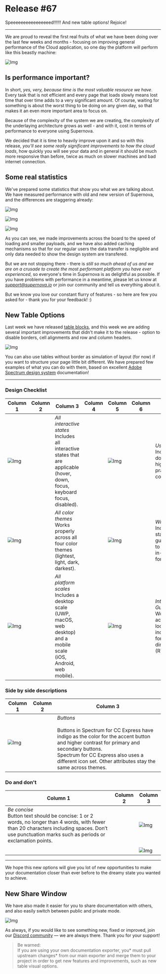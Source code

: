 
# Release #67

Speeeeeeeeeeeeeeeed!!!!!! And new table options! Rejoice!

---

We are proud to reveal the first real fruits of what we have been doing over the last few weeks and months - focusing on improving general performance of the Cloud application, so one day the platform will perform like this beastly machine:

![Img](https://studio-assets.supernova.io/design-systems/6475/eb7f31ce-2101-4083-84ec-1df282c5dc8b.gif?Expires=1972252800&Policy=eyJTdGF0ZW1lbnQiOlt7IlJlc291cmNlIjoiaHR0cHM6Ly9zdHVkaW8tYXNzZXRzLnN1cGVybm92YS5pby9kZXNpZ24tc3lzdGVtcy82NDc1L2ViN2YzMWNlLTIxMDEtNDA4My04NGVjLTFkZjI4MmM1ZGM4Yi5naWYiLCJDb25kaXRpb24iOnsiRGF0ZUxlc3NUaGFuIjp7IkFXUzpFcG9jaFRpbWUiOjE5NzIyNTI4MDB9fX1dfQ__&Signature=cIax6GiKRtrhKgN2buC8wIyXFe151Hm8Dp9QI9CEas7v-VUQ56~EiXXR6q3IsSTLxwdCpMreypNmC~CCEZdz4WJsJaajAKITjvJDhDCU~HUfvShw7oPY6rxbvIkf05X3pGWDgN8d6UixnYe91zRFnFmXvGtM1ZZINnRR5zvL3dRFT8UIINjikGR1SJDpBZkmDczCBlZejcK76rlMnrjUxAt-yQTVF-QtEdNc5cqI4~a8-YniEZ8~7PfRe6Apm1r~8gwQSunj76q5mqsg4YHFH~tOfBJ8MTAFRPw4I6FIoalNEhpbaefb1oN2cyuCwW5-aP5hDQvP1Fj1ZsMjTaAyrQ__&Key-Pair-Id=APKAJGK34LCCAUR7N6LA)

## Is performance important?

In short, *yes, very, because time is the most valuable resource we have*. Every task that is not efficient and every page that loads slowly means lost time that over time adds to a very significant amount. Of course, waiting for something is about the worst thing to be doing on any given day, so that makes it an even more important area to focus on. 

Because of the complexity of the system we are creating, the complexity of the underlaying architecture grows as well - and with it, cost in terms of performance to everyone using Supernova. 

We decided that it is time to heavily improve upon it and so with this release, *you'll see some really significant improvements to how the cloud loads*, how quickly you will see your data and in general it should be much more responsive than before, twice as much on slower machines and bad internet connection.

## Some real statistics

We've prepared some statistics that show you what we are talking about. We have measured performance with old and new version of Supernova, and the differences are staggering already:

![Img](https://studio-assets.supernova.io/design-systems/6475/143588a6-c1e9-4d7f-9b85-bd746595d772.png?Expires=1972252800&Policy=eyJTdGF0ZW1lbnQiOlt7IlJlc291cmNlIjoiaHR0cHM6Ly9zdHVkaW8tYXNzZXRzLnN1cGVybm92YS5pby9kZXNpZ24tc3lzdGVtcy82NDc1LzE0MzU4OGE2LWMxZTktNGQ3Zi05Yjg1LWJkNzQ2NTk1ZDc3Mi5wbmciLCJDb25kaXRpb24iOnsiRGF0ZUxlc3NUaGFuIjp7IkFXUzpFcG9jaFRpbWUiOjE5NzIyNTI4MDB9fX1dfQ__&Signature=BEKVsPaU-5ci8FrhnuekqWmH3lzcwEhe3aLfpJ9fX8XEl9sBO3r6wgK1g0RKn2zJfr1yom427iNLVRYh47gCs7qe5uXn3UHavidIAHf6lnkoMRII-5Y7cxvVX04zR2aiKYv3YFes-stWXxlom56kDWtsCNYp7GWa5hA6bg3fETac7LtDrnuYd-Y0zoSKl-ogDSYjPbZW3Ym8FgLfhlQk3FA9A6mONH9jAWPN7kokvyChOqIGoDlWb1bX0zwEjl05gvqYqeeS-zvWdvF7RvoZR9LivMwkZmkWT7F1qmwDdYNPoId3FXYnpKT1FAK8cwNIPBA73vRXj1qnldoHJkesVg__&Key-Pair-Id=APKAJGK34LCCAUR7N6LA)

![Img](https://studio-assets.supernova.io/design-systems/6475/35385414-dc8c-4232-b89e-2a757b417bdb.png?Expires=1972252800&Policy=eyJTdGF0ZW1lbnQiOlt7IlJlc291cmNlIjoiaHR0cHM6Ly9zdHVkaW8tYXNzZXRzLnN1cGVybm92YS5pby9kZXNpZ24tc3lzdGVtcy82NDc1LzM1Mzg1NDE0LWRjOGMtNDIzMi1iODllLTJhNzU3YjQxN2JkYi5wbmciLCJDb25kaXRpb24iOnsiRGF0ZUxlc3NUaGFuIjp7IkFXUzpFcG9jaFRpbWUiOjE5NzIyNTI4MDB9fX1dfQ__&Signature=EWZah68W8LIIxQCyeVL0X9o0Gqgw0FAs4Qai1OOP-J1REMT7AvjcShpOAgYVHYOuE4OXoBTQoRd0-2R-8vUhSiCsKnPXBKjpEuT9kFMQHxBh-F5i5P7aoK5jz6WYuQhgqqgTyKLX5NlsJNPlnopDqPfhXEOLiMKAGzvAze4bnBckdTOWyLJBeAhzaz3yiIyqlidaX9zNyhV5B3iBAvsd2yiDHUNayechkj1KslYJ6d1l29LmFp0BP0iv6ouJEBLUMrB8qAiiN3ITyi2Gzx2-M~yseIUO0ouEGJU8YNzCoGOnOyG4sMiaMkhtnG5MlXZiMOpqV5AaWfX6iFJziNb9Jg__&Key-Pair-Id=APKAJGK34LCCAUR7N6LA)

![Img](https://studio-assets.supernova.io/design-systems/6475/488823e7-5158-43fc-9df9-49bea4696b25.png?Expires=1972252800&Policy=eyJTdGF0ZW1lbnQiOlt7IlJlc291cmNlIjoiaHR0cHM6Ly9zdHVkaW8tYXNzZXRzLnN1cGVybm92YS5pby9kZXNpZ24tc3lzdGVtcy82NDc1LzQ4ODgyM2U3LTUxNTgtNDNmYy05ZGY5LTQ5YmVhNDY5NmIyNS5wbmciLCJDb25kaXRpb24iOnsiRGF0ZUxlc3NUaGFuIjp7IkFXUzpFcG9jaFRpbWUiOjE5NzIyNTI4MDB9fX1dfQ__&Signature=Iw~8Lm20aVre-EexyrGZh09VkPrrJV34pzotD4RT0UT-4TtlHgnnWdlWtDk4rxBqXKhLNDQRliFKPx9bMaNgc~U-aUGDy1N3~cUYSFiqWqRp09ch6gxjnpW6OGic~kDdfRWHorZBgi5SN~B7slBO7eJfndV8foewFYVwk4mQBKCI64jaRnWsLOhA~qSMYFrWSu3TRjHrvOSjw9il8bd1KMTzw-71bukFl8lZztbCgLRocgzUXta5SY7Px52qRBb0aCEdxgUcvncvp8XLbc6uiX5yqRbin9nwD49evjlNYN6AfMQD~7XC5Wl2uRf3FTu8tc81giq2dlOOVSailFGsjQ__&Key-Pair-Id=APKAJGK34LCCAUR7N6LA)

As you can see, we made improvements across the board to the speed of loading and smaller payloads, and we have also added caching mechanisms so that for our regular users the data transfer is negligible and only data needed to show the design system are transfered.

But we are not stopping there - there is *still so much ahead of us and we are on a crusade to create the most performant platform you have ever experienced*, so everyone's time in Supernova is as delightful as possible. If you have problems with performance in a meantime, please let us know at *support@supernova.io* or join our community and tell us everything about it.

But we know you love our constant flurry of features - so here are few you asked for - thank you for your feedback! :)

## New Table Options

Last week we have released [table blocks](), and this week we are adding several important improvements that didn't make it to the release - option to disable borders, cell alignments and row and column headers.

![Img](https://studio-assets.supernova.io/design-systems/6475/6dd503f4-a98f-445a-b5f9-4b9e56b3cb14.png?Expires=1972252800&Policy=eyJTdGF0ZW1lbnQiOlt7IlJlc291cmNlIjoiaHR0cHM6Ly9zdHVkaW8tYXNzZXRzLnN1cGVybm92YS5pby9kZXNpZ24tc3lzdGVtcy82NDc1LzZkZDUwM2Y0LWE5OGYtNDQ1YS1iNWY5LTRiOWU1NmIzY2IxNC5wbmciLCJDb25kaXRpb24iOnsiRGF0ZUxlc3NUaGFuIjp7IkFXUzpFcG9jaFRpbWUiOjE5NzIyNTI4MDB9fX1dfQ__&Signature=G6QIpngS9OXAuTblAOKjX~JpUSzS4Tmg5u76XEL-94p2TzBjigzZR9736ru9MD84Xzm8AqclCMJPzWULnUaeLOhRpaGLsXz5whekRrvPL-gdP59exiQRm9LvURfwVrPTDiL4sY3Nunn294S02KYbc4sBxrY1C7ship-y7SRKQE7s115K3TAfTU0HS1trjqfmtgj2GVyvN3FMV05NjWPXrcpwfH4LSRJGekk~L9Zb0GsVpAGXA8RHvbwcdx8htd2CwyZuPXD1WlqLY8PIzJha5gSoGsMeUaGMKs3KeYeI37mmGSmvMBNNJoUB6j~srS7cZSyYWQKEjwKTdIEMVBSieA__&Key-Pair-Id=APKAJGK34LCCAUR7N6LA)

You can also use tables without border as simulation of layout (for now) if you want to structure your page little bit different. We have prepared few examples of what you can do with them, based on excellent [Adobe Spectrum design system](https://spectrum.adobe.com/) documentation!

---

### Design Checklist

  
| Column 1 | Column 2 | Column 3 | Column 4 | Column 5 | Column 6 | Column 7 |  
| --- | --- | --- | --- | --- | --- | --- |  
| ![Img](https://studio-assets.supernova.io/design-systems/6475/d4df21cd-d3b7-4169-8aa3-b98c999d0161.png?Expires=1972252800&Policy=eyJTdGF0ZW1lbnQiOlt7IlJlc291cmNlIjoiaHR0cHM6Ly9zdHVkaW8tYXNzZXRzLnN1cGVybm92YS5pby9kZXNpZ24tc3lzdGVtcy82NDc1L2Q0ZGYyMWNkLWQzYjctNDE2OS04YWEzLWI5OGM5OTlkMDE2MS5wbmciLCJDb25kaXRpb24iOnsiRGF0ZUxlc3NUaGFuIjp7IkFXUzpFcG9jaFRpbWUiOjE5NzIyNTI4MDB9fX1dfQ__&Signature=ZQAojJ9waNs6iuWwbY1SXlg0-bJpl-UZ6BPGI~IomMZ5gRKP4K1RDKFqrhZOcYzH6jBPutnqONUk~tJdD4v1Ih3ecT-slGZ5fYgppqCa-5fsdjdy7lSdNiLMNX~bfSPVj0rgvh0V2uFZzoREmSDKGnfLVpwvKo8OyeXgKqt2CqzZipxARqXX6~2Q8qIfMNFlOpRsd3dTWQXz5eg8oJMkw8CJDjTkVqizDaOOcaa0Y91XwLiTjTlKk2db6Rksq5ILtWyOeWOWhBAGJ-n-BgUGJfL7rra5~Mib9j2rcJPA98Y6yoij8PWqyj-xSroK7D5gWxuAWnzDysEiw-pJAZGG8Q__&Key-Pair-Id=APKAJGK34LCCAUR7N6LA) |  | *All interactive states*<br>Includes all interactive states that are applicable (hover, down, focus, keyboard focus, disabled). |  | ![Img](https://studio-assets.supernova.io/design-systems/6475/c8d13754-5016-4049-9058-c877802690e7.png?Expires=1972252800&Policy=eyJTdGF0ZW1lbnQiOlt7IlJlc291cmNlIjoiaHR0cHM6Ly9zdHVkaW8tYXNzZXRzLnN1cGVybm92YS5pby9kZXNpZ24tc3lzdGVtcy82NDc1L2M4ZDEzNzU0LTUwMTYtNDA0OS05MDU4LWM4Nzc4MDI2OTBlNy5wbmciLCJDb25kaXRpb24iOnsiRGF0ZUxlc3NUaGFuIjp7IkFXUzpFcG9jaFRpbWUiOjE5NzIyNTI4MDB9fX1dfQ__&Signature=QjMnCqtcAKB6YezzkJ2NSImbPrTOAdE61H0kHFgJzmAXSN77cvoznEa6XjKszE8BRYLA8dzrQpHAqU1b138zjy1QS02y2IP~s4U5ztXiV8Ls98OK8ZhZMvIqLlGf2F~2m2uLPEocDQ-pJUVY6vf~U4D72v1aKRO2cb1WTWT-6XSAJ~kJBe6z6wDigKbZwJgJIe2YlS5EtEX3yxynNNZWtQ6KQUulUDHuEFKkqH7fOW2V2MpGZDs~C~KdtCXeD24HrG6A96gUGqDK2F2jANirEiUj1W9pR6LRK3dFNcQ4cXVcdoFoV1KLEd~vUfcRHQK2fhTA36ANVhDP~YtaCcnedg__&Key-Pair-Id=APKAJGK34LCCAUR7N6LA) |  | *Usage Guidelines*<br>Includes a list of dos and don'ts that highlight best practices and common mistakes. |  
| ![Img](https://studio-assets.supernova.io/design-systems/6475/89a99b60-ee71-4914-a449-9ca61dbdef1c.png?Expires=1972252800&Policy=eyJTdGF0ZW1lbnQiOlt7IlJlc291cmNlIjoiaHR0cHM6Ly9zdHVkaW8tYXNzZXRzLnN1cGVybm92YS5pby9kZXNpZ24tc3lzdGVtcy82NDc1Lzg5YTk5YjYwLWVlNzEtNDkxNC1hNDQ5LTljYTYxZGJkZWYxYy5wbmciLCJDb25kaXRpb24iOnsiRGF0ZUxlc3NUaGFuIjp7IkFXUzpFcG9jaFRpbWUiOjE5NzIyNTI4MDB9fX1dfQ__&Signature=iOPNS7nOIkFTrQmo~9GxS4n0pVbG-0FDELuMj8xfQYJR7V00ql-YrLmsANSk148oJRBr~lGrqv8U1uY8jYp7hkDYcboEKwxZyg2Ub6ZpPgUtAgB8rDGVKOeuZfEnoBOU7SJeje482XsvBOs0pe3TMRc-ze1Fj5RFq-HhxJedMvBbadauxk-VJSjHCTWCs-dESJ64XV4ueAEoRNPg0A7-GXACbLQvoeX2YMy~Gz~0vV0NpBelR3kJiXEM8fzKUW6-srydrB1FdQsQbjcYG36W2rTynAp9tDel24~dhnkxZb48CGzOYhyGAgd8tBtswpXnM5MSejNrNrx~Kpe32A1jxw__&Key-Pair-Id=APKAJGK34LCCAUR7N6LA) |  | *All color themes*<br>Works properly across all four color themes (lightest, light, dark, darkest). |  | ![Img](https://studio-assets.supernova.io/design-systems/6475/bad2b711-048a-472c-a8d9-d5108c2ea3a1.png?Expires=1972252800&Policy=eyJTdGF0ZW1lbnQiOlt7IlJlc291cmNlIjoiaHR0cHM6Ly9zdHVkaW8tYXNzZXRzLnN1cGVybm92YS5pby9kZXNpZ24tc3lzdGVtcy82NDc1L2JhZDJiNzExLTA0OGEtNDcyYy1hOGQ5LWQ1MTA4YzJlYTNhMS5wbmciLCJDb25kaXRpb24iOnsiRGF0ZUxlc3NUaGFuIjp7IkFXUzpFcG9jaFRpbWUiOjE5NzIyNTI4MDB9fX1dfQ__&Signature=MZbzWlN4edTdDhtkYi8UHeIG5uhcewfBGkf7Q-GogVnMmBYn1rmjMQrZjbEY1EpT~Lx9TnCVFUY-WYkFR6sABpOjVuQwRoFNy0WXWNNn8MhEVI5Uv5-yLeMwCUSefIbWJzlATpzZBNYNgkeDNG1Ol0F6gBmFZ-voAJjAqpe~fclezaePNXltbcuVhmLGXTTNFpD3UYurMywtta1GIkZ1VzPfFl~VkbVCvQfrpyjxmZca~6f2E24k8jgNhSGBCu2aTV8sAP9Z2sDjb0pGOUaiZMqQ-sQu1feSNw~R7tu86Q54J~Pm-AJgvd9-WJItqqyoHuf44Bonl6Fv4UTwHbJx8A__&Key-Pair-Id=APKAJGK34LCCAUR7N6LA) |  | *Writing Guidelines*<br>Includes content standards or usage guidelines for how to write or format in-product content for the component. |  
| ![Img](https://studio-assets.supernova.io/design-systems/6475/ded4b304-b4e0-4db8-8330-9a03c15783d0.png?Expires=1972252800&Policy=eyJTdGF0ZW1lbnQiOlt7IlJlc291cmNlIjoiaHR0cHM6Ly9zdHVkaW8tYXNzZXRzLnN1cGVybm92YS5pby9kZXNpZ24tc3lzdGVtcy82NDc1L2RlZDRiMzA0LWI0ZTAtNGRiOC04MzMwLTlhMDNjMTU3ODNkMC5wbmciLCJDb25kaXRpb24iOnsiRGF0ZUxlc3NUaGFuIjp7IkFXUzpFcG9jaFRpbWUiOjE5NzIyNTI4MDB9fX1dfQ__&Signature=EyqZbrbJNXdNwqx4vfWpr3uj8PhsL7asjHVJbYlnUDxuqlzOnriRME-tpXsT1ATnXiYQbum0Rey8r1LdVFlss91ZsOKcESegwGwwlYQaHHyfGiOpnLtzPuvLNyeIeA89Us54Ew7PpxyaNbTOwAzbPyXxRX1DWosDjV50x2k3oz8MOZX60sK18gRzTn8PSbKeMJ5rbmwixoV2fYzl5UhLkuW1469VHKfaWsQgZZ6bEw3QrwJ4q27abh06jExqXIyF~mHXDKvZdLpM~Z7nVvcr133eouu2vGwMort9ZdOAqGeRTDpAwppLjRw-Cxfqx4xpPnOdhdKvG91O8bpyk6oJIg__&Key-Pair-Id=APKAJGK34LCCAUR7N6LA) |  | *All platform scales*<br>Includes a desktop scale (UWP, macOS, web desktop) and a mobile scale (iOS, Android, web mobile). |  | ![Img](https://studio-assets.supernova.io/design-systems/6475/d0767523-6061-4bda-a833-a92e4be9fbbb.png?Expires=1972252800&Policy=eyJTdGF0ZW1lbnQiOlt7IlJlc291cmNlIjoiaHR0cHM6Ly9zdHVkaW8tYXNzZXRzLnN1cGVybm92YS5pby9kZXNpZ24tc3lzdGVtcy82NDc1L2QwNzY3NTIzLTYwNjEtNGJkYS1hODMzLWE5MmU0YmU5ZmJiYi5wbmciLCJDb25kaXRpb24iOnsiRGF0ZUxlc3NUaGFuIjp7IkFXUzpFcG9jaFRpbWUiOjE5NzIyNTI4MDB9fX1dfQ__&Signature=d~rtn9DDHU9MPPS4XItBsv0OzPLasc4JQBDvdjl0s2oovfv86bef9HUQR2AtrPnBO-UUGONcaXDwTKAu4RqBP7vYoUVIah8B1wbvL~2zXSrOvL4ggze-~QqgrRrRx8cBwP9yzb6wc6VwMSELoHz1RVoRciZ7jQFBRpLUaYgDtgNrZYFrvFaOIG~tVraErTr9txbH08hvVAp5iteG7tLwRCOJXCr1UYS7zc7zTdz7sJz9lPKp7izA~XYtSeg-usgSBns1tPPwfxYibr3fGfYC8~MBmnb03fZ8UESP1fu4JzQdP69j8jq5UvMnkeF-u9PJ304shjI~vXkQaK~at9gnSA__&Key-Pair-Id=APKAJGK34LCCAUR7N6LA) |  | *Internationalization Guidelines*<br>Works properly across various locales and includes guidelines for bi-directionality (RTL). |  


### Side by side descriptions

  
| Column 1 | Column 2 | Column 3 |  
| --- | --- | --- |  
| ![Img](https://studio-assets.supernova.io/design-systems/6475/bc07ff72-c8e8-4156-9a23-631285da50af.png?Expires=1972252800&Policy=eyJTdGF0ZW1lbnQiOlt7IlJlc291cmNlIjoiaHR0cHM6Ly9zdHVkaW8tYXNzZXRzLnN1cGVybm92YS5pby9kZXNpZ24tc3lzdGVtcy82NDc1L2JjMDdmZjcyLWM4ZTgtNDE1Ni05YTIzLTYzMTI4NWRhNTBhZi5wbmciLCJDb25kaXRpb24iOnsiRGF0ZUxlc3NUaGFuIjp7IkFXUzpFcG9jaFRpbWUiOjE5NzIyNTI4MDB9fX1dfQ__&Signature=UCJsbl~CffMkPklNDfy~jYN-teg0va5FMluVuIWTA24P8xgor~-q5PnS7EJnkukUmeugHQ4fFwIKOsWcDXScIv6KEibWxszKb39rac48kLHTtnJHsANjeLCc19VNyWQU9MzMckPscQsSVRfnd3xAh-dyJXJG3xay~4-Ru8AX9pj066HXmzO1jFiYARlLVB7xaqFLDk6K3HFIuGDAKOq-5uXrCqeX~dC1OHXLGozek4z~pP~4hNUbqFEoMWx5hn9hJ9gymERZYY90ryUOlPZnRZ7WGXQ95mBfWjk86eiEIp8d9FQ~Ge1b--33n0gI2w9f68t6z-gqYP1HMhe7gcGmmw__&Key-Pair-Id=APKAJGK34LCCAUR7N6LA) |  | *Buttons*<br><br>Buttons in Spectrum for CC Express have indigo as the color for the accent button and higher contrast for primary and secondary buttons. <br>Spectrum for CC Express also uses a different icon set. Other attributes stay the same across themes. |  


### Do and don't

  
| Column 1 | Column 2 | Column 3 |  
| --- | --- | --- |  
| *Be concise*<br>Button text should be concise: 1 or 2 words, no longer than 4 words, with fewer than 20 characters including spaces. Don’t use punctuation marks such as periods or exclamation points. |  | ![Img](https://studio-assets.supernova.io/design-systems/6475/3a41973c-63cd-448b-a62e-75c0378b9547.png?Expires=1972252800&Policy=eyJTdGF0ZW1lbnQiOlt7IlJlc291cmNlIjoiaHR0cHM6Ly9zdHVkaW8tYXNzZXRzLnN1cGVybm92YS5pby9kZXNpZ24tc3lzdGVtcy82NDc1LzNhNDE5NzNjLTYzY2QtNDQ4Yi1hNjJlLTc1YzAzNzhiOTU0Ny5wbmciLCJDb25kaXRpb24iOnsiRGF0ZUxlc3NUaGFuIjp7IkFXUzpFcG9jaFRpbWUiOjE5NzIyNTI4MDB9fX1dfQ__&Signature=E4x66Gu1JRIUbFbFpOSXHaTjsOpjgdjJt9UeELAY11r8umXn-V0fyWSD~p6KLgDXpkxmWADDbFIMUzZOHbFRlF8CaFluFhaDKbMTE0VgnkerLZyyFwQ2P1d1RFG8QHQdVcgKeBhZaYoskCDo4I-GB9yuyef-~hPp2Q0p2Q55VgcrlylFX0NhMpwGQj~s3jp5v0Awkxa3t-B35f8lPZLQ-loKaqhzdanXsTXfSKog~gHPS7xqYAanzX1UKqXOXi~0BbhnjynDq73zL93QWXTawgrW~hwtrvLh4RGwGn7bVjKUEB4mhO39vZk4566Fj22Y~qguy8nLmya6M03JSWCK0w__&Key-Pair-Id=APKAJGK34LCCAUR7N6LA) |  
|  |  |  |  
|  |  | ![Img](https://studio-assets.supernova.io/design-systems/6475/0b82da30-4c75-4ace-99a8-24b26d2a6ff7.png?Expires=1972252800&Policy=eyJTdGF0ZW1lbnQiOlt7IlJlc291cmNlIjoiaHR0cHM6Ly9zdHVkaW8tYXNzZXRzLnN1cGVybm92YS5pby9kZXNpZ24tc3lzdGVtcy82NDc1LzBiODJkYTMwLTRjNzUtNGFjZS05OWE4LTI0YjI2ZDJhNmZmNy5wbmciLCJDb25kaXRpb24iOnsiRGF0ZUxlc3NUaGFuIjp7IkFXUzpFcG9jaFRpbWUiOjE5NzIyNTI4MDB9fX1dfQ__&Signature=Fysww40uI66cLqs5RAwxxzV2Xs0hF0UdsuAm9bofQ081Ss346Vv2ivDgJ44IFE0kuQXoE0RwTiiMID0pBF55E7iXSZbLDxRF4IPLYvKf-TWnLZV8p8F3mN1UzlRXSqIM5Wb2kKZ8pszo3rwBswg4gXaSv54Y0sCR969eG7b~Q902PXJOQMJKOg0y9akw0mWxyFSt6v6MRJIaOviKD2Q8pwO7P92ZsQ7OTPadFRkKJkEqGYtxOUpKbJpVEVbgUlpJbZFn43WD97x5qu2XaeDO45U1zgvbvUKvdbiF9CfyGiVK-sFP2JF8jsxhOaClhvj72IqkxNCJAL95Y8XZ3Kthxg__&Key-Pair-Id=APKAJGK34LCCAUR7N6LA) |  


---

We hope this new options will give you lot of new opportunities to make your documentation closer than ever before to the dreamy state you wanted to achieve.

## New Share Window

We have also made it easier for you to share documentation with others, and also easily switch between public and private mode.

![Img](https://studio-assets.supernova.io/design-systems/6475/9b93e7a1-2ba3-416d-83a6-52f8bb7fdc8a.png?Expires=1972252800&Policy=eyJTdGF0ZW1lbnQiOlt7IlJlc291cmNlIjoiaHR0cHM6Ly9zdHVkaW8tYXNzZXRzLnN1cGVybm92YS5pby9kZXNpZ24tc3lzdGVtcy82NDc1LzliOTNlN2ExLTJiYTMtNDE2ZC04M2E2LTUyZjhiYjdmZGM4YS5wbmciLCJDb25kaXRpb24iOnsiRGF0ZUxlc3NUaGFuIjp7IkFXUzpFcG9jaFRpbWUiOjE5NzIyNTI4MDB9fX1dfQ__&Signature=Eb8RzsLM5Cqqiz6xZBq0XboEiLgwy2dwNbnpYhj2pEmx3xJ71-~p6o-22mbRJZzkuSWW1OtTqvSlfGV-hOuLNnbsB93vl0CpHkH2-UVi8tVmUQK4WG1khcGYfbF6k2CPej0atFDsiP7zYCoCBZgFva2QQWqBBQ-MMblGs5B4coL4Lw3mZChi6CYEMvFcS4CVtLj2Ng0XBwYFsPP5YpfBlF5RGF7N-EyFlZklZo41QCjcOfAFaFfoLyBGX0BgiXn5nteRFkKkan2iQNS~L3f2oZAWF5KzUvhvv7520ChF4TTlV7IxFg2P8mvjqm7RJn8JFbf49m7E8f744AwlxQYF3Q__&Key-Pair-Id=APKAJGK34LCCAUR7N6LA)

As always, if you would like to see something new, fixed or improved, join our [Discord community](https://community.supernova.io/) — we are always there. Thank you for your support!

> Be warned:  
> If you are using your own documentation exporter, you* must pull upstream changes* from our main exporter and merge them to your project in order to get new features and improvements, such as new table visual options.